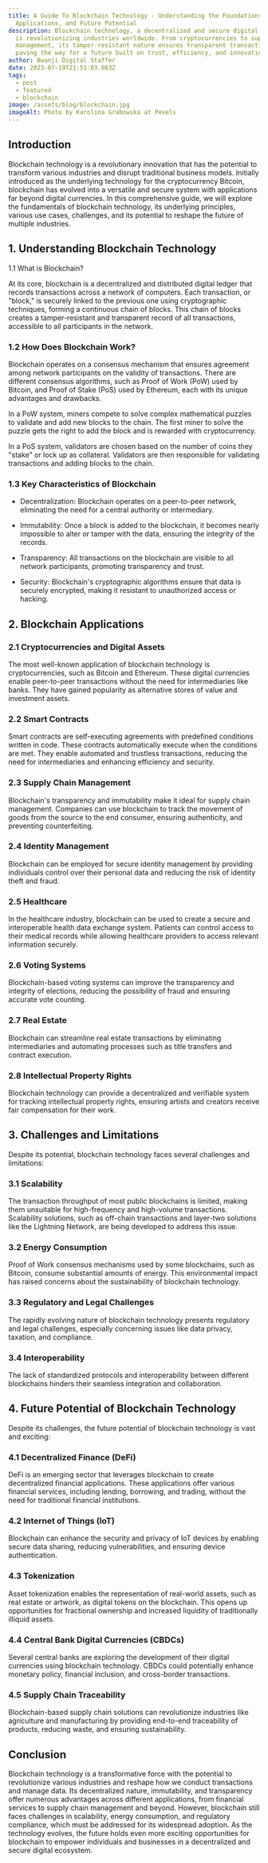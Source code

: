 ```yaml
---
title: A Guide To Blockchain Technology - Understanding the Foundations,
  Applications, and Future Potential
description: Blockchain technology, a decentralized and secure digital ledger,
  is revolutionizing industries worldwide. From cryptocurrencies to supply chain
  management, its tamper-resistant nature ensures transparent transactions,
  paving the way for a future built on trust, efficiency, and innovation.
author: Bwanji Digital Staffer
date: 2023-07-19T21:51:03.083Z
tags:
  - post
  - featured
  - blockchain
image: /assets/blog/blockchain.jpg
imageAlt: Photo by Karolina Grabowska at Pexels
---
```

## Introduction

Blockchain technology is a revolutionary innovation that has the potential to transform various industries and disrupt traditional business models. Initially introduced as the underlying technology for the cryptocurrency Bitcoin, blockchain has evolved into a versatile and secure system with applications far beyond digital currencies. In this comprehensive guide, we will explore the fundamentals of blockchain technology, its underlying principles, various use cases, challenges, and its potential to reshape the future of multiple industries.

## 1. Understanding Blockchain Technology

1.1 What is Blockchain?

At its core, blockchain is a decentralized and distributed digital ledger that records transactions across a network of computers. Each transaction, or "block," is securely linked to the previous one using cryptographic techniques, forming a continuous chain of blocks. This chain of blocks creates a tamper-resistant and transparent record of all transactions, accessible to all participants in the network.

### 1.2 How Does Blockchain Work?

Blockchain operates on a consensus mechanism that ensures agreement among network participants on the validity of transactions. There are different consensus algorithms, such as Proof of Work (PoW) used by Bitcoin, and Proof of Stake (PoS) used by Ethereum, each with its unique advantages and drawbacks.

In a PoW system, miners compete to solve complex mathematical puzzles to validate and add new blocks to the chain. The first miner to solve the puzzle gets the right to add the block and is rewarded with cryptocurrency.

In a PoS system, validators are chosen based on the number of coins they "stake" or lock up as collateral. Validators are then responsible for validating transactions and adding blocks to the chain.

### 1.3 Key Characteristics of Blockchain

- Decentralization: Blockchain operates on a peer-to-peer network, eliminating the need for a central authority or intermediary.

- Immutability: Once a block is added to the blockchain, it becomes nearly impossible to alter or tamper with the data, ensuring the integrity of the records.

- Transparency: All transactions on the blockchain are visible to all network participants, promoting transparency and trust.

- Security: Blockchain's cryptographic algorithms ensure that data is securely encrypted, making it resistant to unauthorized access or hacking.

## 2. Blockchain Applications

### 2.1 Cryptocurrencies and Digital Assets

The most well-known application of blockchain technology is cryptocurrencies, such as Bitcoin and Ethereum. These digital currencies enable peer-to-peer transactions without the need for intermediaries like banks. They have gained popularity as alternative stores of value and investment assets.

### 2.2 Smart Contracts

Smart contracts are self-executing agreements with predefined conditions written in code. These contracts automatically execute when the conditions are met. They enable automated and trustless transactions, reducing the need for intermediaries and enhancing efficiency and security.

### 2.3 Supply Chain Management

Blockchain's transparency and immutability make it ideal for supply chain management. Companies can use blockchain to track the movement of goods from the source to the end consumer, ensuring authenticity, and preventing counterfeiting.

### 2.4 Identity Management

Blockchain can be employed for secure identity management by providing individuals control over their personal data and reducing the risk of identity theft and fraud.

### 2.5 Healthcare

In the healthcare industry, blockchain can be used to create a secure and interoperable health data exchange system. Patients can control access to their medical records while allowing healthcare providers to access relevant information securely.

### 2.6 Voting Systems

Blockchain-based voting systems can improve the transparency and integrity of elections, reducing the possibility of fraud and ensuring accurate vote counting.

### 2.7 Real Estate

Blockchain can streamline real estate transactions by eliminating intermediaries and automating processes such as title transfers and contract execution.

### 2.8 Intellectual Property Rights

Blockchain technology can provide a decentralized and verifiable system for tracking intellectual property rights, ensuring artists and creators receive fair compensation for their work.

## 3. Challenges and Limitations

Despite its potential, blockchain technology faces several challenges and limitations:

### 3.1 Scalability

The transaction throughput of most public blockchains is limited, making them unsuitable for high-frequency and high-volume transactions. Scalability solutions, such as off-chain transactions and layer-two solutions like the Lightning Network, are being developed to address this issue.

### 3.2 Energy Consumption

Proof of Work consensus mechanisms used by some blockchains, such as Bitcoin, consume substantial amounts of energy. This environmental impact has raised concerns about the sustainability of blockchain technology.

### 3.3 Regulatory and Legal Challenges

The rapidly evolving nature of blockchain technology presents regulatory and legal challenges, especially concerning issues like data privacy, taxation, and compliance.

### 3.4 Interoperability

The lack of standardized protocols and interoperability between different blockchains hinders their seamless integration and collaboration.

## 4. Future Potential of Blockchain Technology

Despite its challenges, the future potential of blockchain technology is vast and exciting:

### 4.1 Decentralized Finance (DeFi)

DeFi is an emerging sector that leverages blockchain to create decentralized financial applications. These applications offer various financial services, including lending, borrowing, and trading, without the need for traditional financial institutions.

### 4.2 Internet of Things (IoT)

Blockchain can enhance the security and privacy of IoT devices by enabling secure data sharing, reducing vulnerabilities, and ensuring device authentication.

### 4.3 Tokenization

Asset tokenization enables the representation of real-world assets, such as real estate or artwork, as digital tokens on the blockchain. This opens up opportunities for fractional ownership and increased liquidity of traditionally illiquid assets.

### 4.4 Central Bank Digital Currencies (CBDCs)

Several central banks are exploring the development of their digital currencies using blockchain technology. CBDCs could potentially enhance monetary policy, financial inclusion, and cross-border transactions.

### 4.5 Supply Chain Traceability

Blockchain-based supply chain solutions can revolutionize industries like agriculture and manufacturing by providing end-to-end traceability of products, reducing waste, and ensuring sustainability.

## Conclusion

Blockchain technology is a transformative force with the potential to revolutionize various industries and reshape how we conduct transactions and manage data. Its decentralized nature, immutability, and transparency offer numerous advantages across different applications, from financial services to supply chain management and beyond. However, blockchain still faces challenges in scalability, energy consumption, and regulatory compliance, which must be addressed for its widespread adoption. As the technology evolves, the future holds even more exciting opportunities for blockchain to empower individuals and businesses in a decentralized and secure digital ecosystem.